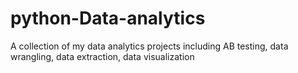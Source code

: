 # python-Data-analytics
A collection of my data analytics projects including AB testing, data wrangling, data extraction, data visualization
